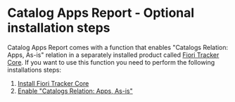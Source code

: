# Catalog Apps Report - Optional installation steps

Catalog Apps Report comes with a function that enables "Catalogs Relation: Apps, As-is" relation in a separately installed product called [Fiori Tracker Core](../../../core/SPS02/main/). If you want to use this function you need to perform the following installations steps:

1. [Install Fiori Tracker Core](../../../core/SPS02/inst/)
2. [Enable "Catalogs Relation: Apps, As-is"](rel.md)